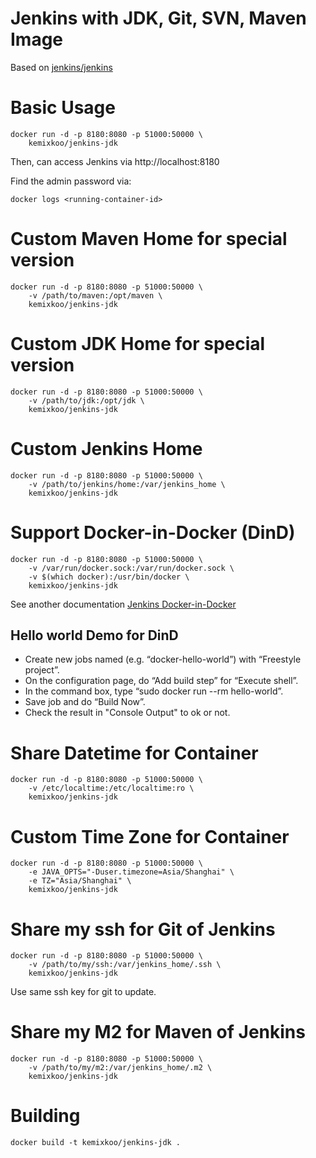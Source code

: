 # Jenkins with JDK, Git, SVN, Maven Image

Based on [jenkins/jenkins](https://hub.docker.com/r/jenkins/jenkins/)

# Basic Usage
```
docker run -d -p 8180:8080 -p 51000:50000 \
    kemixkoo/jenkins-jdk
```
Then, can access Jenkins via http://localhost:8180

Find the admin password via:
```
docker logs <running-container-id>
```

# Custom Maven Home for special version
```
docker run -d -p 8180:8080 -p 51000:50000 \
    -v /path/to/maven:/opt/maven \
    kemixkoo/jenkins-jdk
```

# Custom JDK Home for special version
```
docker run -d -p 8180:8080 -p 51000:50000 \
    -v /path/to/jdk:/opt/jdk \
    kemixkoo/jenkins-jdk
```

# Custom Jenkins Home
```
docker run -d -p 8180:8080 -p 51000:50000 \
    -v /path/to/jenkins/home:/var/jenkins_home \
    kemixkoo/jenkins-jdk
```

# Support Docker-in-Docker (DinD)
```
docker run -d -p 8180:8080 -p 51000:50000 \
    -v /var/run/docker.sock:/var/run/docker.sock \
    -v $(which docker):/usr/bin/docker \
    kemixkoo/jenkins-jdk
```

See another documentation [Jenkins Docker-in-Docker](http://container-solutions.com/running-docker-in-jenkins-in-docker/)


## Hello world Demo for DinD

- Create new jobs named (e.g. “docker-hello-world”) with “Freestyle project”.
- On the configuration page, do “Add build step” for “Execute shell”.
- In the command box, type “sudo docker run --rm hello-world”.
- Save job and do “Build Now”.
- Check the result in "Console Output" to ok or not.

# Share Datetime for Container
```
docker run -d -p 8180:8080 -p 51000:50000 \
    -v /etc/localtime:/etc/localtime:ro \
    kemixkoo/jenkins-jdk
```

# Custom Time Zone for Container
```
docker run -d -p 8180:8080 -p 51000:50000 \
    -e JAVA_OPTS="-Duser.timezone=Asia/Shanghai" \
    -e TZ="Asia/Shanghai" \
    kemixkoo/jenkins-jdk
```

# Share my ssh for Git of Jenkins
```
docker run -d -p 8180:8080 -p 51000:50000 \
    -v /path/to/my/ssh:/var/jenkins_home/.ssh \
    kemixkoo/jenkins-jdk
```
Use same ssh key for git to update.

# Share my M2 for Maven of Jenkins
```
docker run -d -p 8180:8080 -p 51000:50000 \
    -v /path/to/my/m2:/var/jenkins_home/.m2 \
    kemixkoo/jenkins-jdk
```


# Building
```
docker build -t kemixkoo/jenkins-jdk .
```
